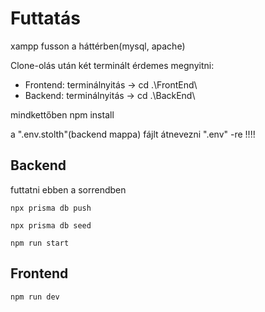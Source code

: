 # Futtatás

xampp fusson a háttérben(mysql, apache)

Clone-olás után két terminált érdemes megnyitni:
-   Frontend: terminálnyitás -> cd .\FrontEnd\
-   Backend: terminálnyitás -> cd .\BackEnd\

mindkettőben npm install

a ".env.stolth"(backend mappa) fájlt átnevezni ".env" -re !!!!

## Backend

futtatni ebben a sorrendben
```
npx prisma db push

npx prisma db seed

npm run start
```

## Frontend

```
npm run dev
```
